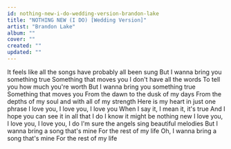 ```yaml
---
id: nothing-new-i-do-wedding-version-brandon-lake
title: "NOTHING NEW (I DO) [Wedding Version]"
artist: "Brandon Lake"
album: ""
cover: ""
created: ""
updated: ""
---
```


It feels like all the songs have probably all been sung
But I wanna bring you something true
Something that moves you
I don't have all the words
To tell you how much you're worth
But I wanna bring you something true
Something that moves you
From the dawn to the dusk of my days
From the depths of my soul and with all of my strength
Here is my heart in just one phrase
I love you, I love you, I love you
When I say it, I mean it, it's true
And I hope you can see it in all that I do
I know it might be nothing new
I love you, I love you, I love you, I do
I'm sure the angels sing beautiful melodies
But I wanna bring a song that's mine
For the rest of my life
Oh, I wanna bring a song that's mine
For the rest of my life
